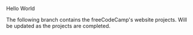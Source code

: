 Hello World

The following branch contains the freeCodeCamp's website projects.
Will be updated as the projects are completed.
